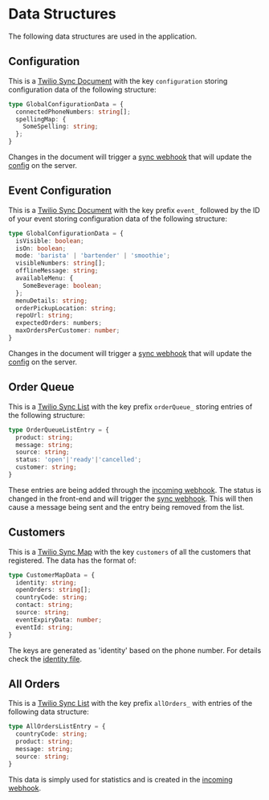 # Data Structures

The following data structures are used in the application.

## Configuration

This is a [Twilio Sync Document] with the key `configuration` storing configuration data of the following structure:

```ts
type GlobalConfigurationData = {
  connectedPhoneNumbers: string[];
  spellingMap: {
    SomeSpelling: string;
  };
}
```

Changes in the document will trigger a [sync webhook] that will update the [config] on the server.

## Event Configuration

This is a [Twilio Sync Document] with the key prefix `event_` followed by the ID of your event storing configuration data of the following structure:

```ts
type GlobalConfigurationData = {
  isVisible: boolean;
  isOn: boolean;
  mode: 'barista' | 'bartender' | 'smoothie';
  visibleNumbers: string[];
  offlineMessage: string;
  availableMenu: {
    SomeBeverage: boolean;
  };
  menuDetails: string;
  orderPickupLocation: string;
  repoUrl: string;
  expectedOrders: numbers;
  maxOrdersPerCustomer: number;
}
```

Changes in the document will trigger a [sync webhook] that will update the [config] on the server.

## Order Queue

This is a [Twilio Sync List] with the key prefix `orderQueue_` storing entries of the following structure:

```ts
type OrderQueueListEntry = {
  product: string;
  message: string;
  source: string;
  status: 'open'|'ready'|'cancelled';
  customer: string;
}
```

These entries are being added through the [incoming webhook]. The status is changed in the front-end and will trigger the [sync webhook]. This will then cause a message being sent and the entry being removed from the list.

## Customers

This is a [Twilio Sync Map] with the key `customers` of all the customers that registered. The data has the format of:

```ts
type CustomerMapData = {
  identity: string;
  openOrders: string[];
  countryCode: string;
  contact: string;
  source: string;
  eventExpiryData: number;
  eventId: string;
}
```

The keys are generated as 'identity' based on the phone number. For details check the [identity file].

## All Orders

This is a [Twilio Sync List] with the key prefix `allOrders_` with entries of the following data structure:

```ts
type AllOrdersListEntry = {
  countryCode: string;
  product: string;
  message: string;
  source: string;
}
```

This data is simply used for statistics and is created in the [incoming webhook].

[Twilio Sync Document]: https://www.twilio.com/docs/api/sync/rest/documents
[Twilio Sync Map]: https://www.twilio.com/docs/api/sync/rest/maps
[Twilio Sync List]: https://www.twilio.com/docs/api/sync/rest/lists
[incoming webhook]: ../server/api/webhooks/incoming.js
[sync webhook]: ../server/api/webhooks/incoming.js
[config]: ../server/data/config.js
[identity file]: ../server/utils/identity.js